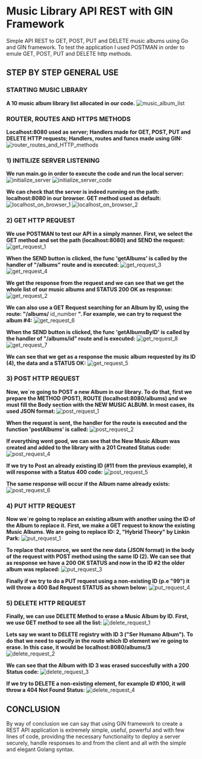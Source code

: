 # Music Library API REST with GIN Framework
Simple API REST to GET, POST, PUT and  DELETE music albums using Go and GIN framework. 
To test the application I used POSTMAN in order to emule GET, POST, PUT and DELETE http methods.

## STEP BY STEP GENERAL USE
 
### STARTING MUSIC LIBRARY

**A 10 music album library list allocated in our code.**
![music_album_list](https://user-images.githubusercontent.com/71451124/211158221-35291716-1d2a-40ae-9ba5-c3fc6df6852c.png)

### ROUTER, ROUTES AND HTTPS METHODS

**Localhost:8080 used as server; Handlers made for GET, POST, PUT and DELETE HTTP requests; Handlers, routes and funcs made using GIN:**
![router_routes_and_HTTP_methods](https://user-images.githubusercontent.com/71451124/211158644-734ad9b0-2fad-484c-891c-12023ae321d8.png)


### 1) INITILIZE SERVER LISTENING

**We run main.go in order to execute the code and run the local server:**
![initialize_server](https://user-images.githubusercontent.com/71451124/211159138-f6e1a5cc-eace-480d-9977-2e933cad6b03.png)
![initialize_server_code](https://user-images.githubusercontent.com/71451124/211159180-190d183f-558b-4f21-a065-2f3e8bb42677.png)

**We can check that the server is indeed running on the path: localhost:8080 in our browser. 
GET method used as default:**
![localhost_on_browser_1](https://user-images.githubusercontent.com/71451124/211159958-08c2b363-9e2e-417f-95a0-636374221fcf.png) ![localhost_on_browser_2](https://user-images.githubusercontent.com/71451124/211159963-667ea78b-e22a-421d-b9fd-d4e727b79782.png)

### 2) GET HTTP REQUEST
**We use POSTMAN to test our API in a simply manner.**
**First, we select the GET method and set the path (localhost:8080) and SEND the request:**
![get_request_1](https://user-images.githubusercontent.com/71451124/211167743-f107083f-5716-4e34-8c77-12446bda0342.png)

**When the SEND button is clicked, the func 'getAlbums' is called by the handler of "/albums" route and is executed:**
![get_request_3](https://user-images.githubusercontent.com/71451124/211168168-9e2e4c48-e8fd-4ced-b5a6-e2c22bd90d6d.png)
![get_request_4](https://user-images.githubusercontent.com/71451124/211168169-a69eb979-be2d-4a78-a9dc-3bf3b8e912f8.png)

**We get the response from the request and we can see that we get the whole list of our music albums and STATUS 200 OK as response:**
![get_request_2](https://user-images.githubusercontent.com/71451124/211168212-3d3c6fe6-0975-42a3-b5d8-b6eb7cb6baa0.png)

**We can also use a GET Request searching for an Album by ID, using the route: "/albums/** id_number **".
For example, we can try to request the album #4:**
![get_request_6](https://user-images.githubusercontent.com/71451124/211176192-52b05cf5-4b6c-4478-8628-98127daa941e.png)

**When the SEND button is clicked, the func 'getAlbumsByID' is called by the handler of "/albums/id" route and is executed:**
![get_request_8](https://user-images.githubusercontent.com/71451124/211176290-16b9d26b-a614-42a3-9671-88bfc460f490.png)
![get_request_7](https://user-images.githubusercontent.com/71451124/211176265-b996e8a8-a96a-4b1c-86aa-8d1c76df3897.png)

**We can see that we get as a response the music album requested by its ID (4), the data and a STATUS OK:**
![get_request_5](https://user-images.githubusercontent.com/71451124/211175661-15a95d43-6b34-44ca-8316-5917bdfec1e3.png)


### 3) POST HTTP REQUEST
**Now, we´re going to POST a new Album in our library.
To do that, first we prepare the METHOD (POST), ROUTE (localhost:8080/albums) and we must fill the Body section with the NEW MUSIC ALBUM. 
In most cases, its used JSON format:**
![post_request_1](https://user-images.githubusercontent.com/71451124/211179078-f660cf20-435b-4337-94e6-49aeeedb6afc.png)

**When the request is sent, the handler for the route is executed and the function 'postAlbums' is called:**
![post_request_2](https://user-images.githubusercontent.com/71451124/211179182-036d9893-01fa-431e-9e43-100d95f5c57f.png)

**If everything went good, we can see that the New Music Album was created and added to the library with a 201 Created Status code:**
![post_request_4](https://user-images.githubusercontent.com/71451124/211179307-2555a9b6-a12d-4527-84a9-6f8002eba2aa.png)

**If we try to Post an already existing ID (#11 from the previous example), it will response with a Status 400 code:**
![post_request_5](https://user-images.githubusercontent.com/71451124/211179563-898e3b84-1bfa-4f8c-bb82-d97658a5b15b.png)

**The same response will occur if the Album name already exists:**
![post_request_6](https://user-images.githubusercontent.com/71451124/211179610-8d3d58bf-b216-4430-b74c-c9f5f5fcb287.png)

### 4) PUT HTTP REQUEST
**Now we´re going to replace an existing album with another using the ID of the Album to replace it.**
**First, we make a GET request to know the existing Music Albums. We are going to replace ID: 2, "Hybrid Theory" by Linkin Park:**
![put_request_1](https://user-images.githubusercontent.com/71451124/211210014-b1d91444-d66c-42b5-8424-357570682484.png)

**To replace that resource, we sent the new data (JSON format) in the body of the request with POST method using the same ID (2).
We can see that as response we have a 200 OK STATUS and now in the ID #2 the older album was replaced:**
![put_request_3](https://user-images.githubusercontent.com/71451124/211210831-f79f1f33-2e4a-4f1c-95a7-1776973bb265.png)

**Finally if we try to do a PUT request using a non-existing ID (p.e "99") it will throw a 400 Bad Request STATUS as shown below:**
![put_request_4](https://user-images.githubusercontent.com/71451124/211212873-391b49db-630e-4b1c-813e-4a2ca59e3aed.png)


### 5) DELETE HTTP REQUEST
**Finally, we can use DELETE Method to erase a Music Album by ID. 
First, we use GET method to see all the list:**
![delete_request_1](https://user-images.githubusercontent.com/71451124/211213217-b2671c6c-50e0-4144-b953-4464e8cff578.png)

**Lets say we want to DELETE registry with ID 3 ("Ser Humano Album"). To do that we need to specify in the route which ID element we´re going to erase.
In this case, it would be localhost:8080/albums/3**
![delete_request_2](https://user-images.githubusercontent.com/71451124/211213404-bad63eeb-882e-46b0-9599-01e61ab18251.png)

**We can see that the Album with ID 3 was erased succesfully with a 200 Status code:**
![delete_request_3](https://user-images.githubusercontent.com/71451124/211213548-a05d2036-1d0e-40ee-bd14-f7a8da38abb8.png)

**If we try to DELETE a non-existing element, for example ID #100, it will throw a 404 Not Found Status:**
![delete_request_4](https://user-images.githubusercontent.com/71451124/211213706-3db033bb-ea9d-4f0d-8fc0-c59323ebb27d.png)

## CONCLUSION
By way of conclusion we can say that using GIN framework to create a REST API application is extremely simple, useful, powerful and with few lines of code, providing the necessary functionality to deploy a server securely, handle responses to and from the client and all with the simple and elegant Golang syntax.
